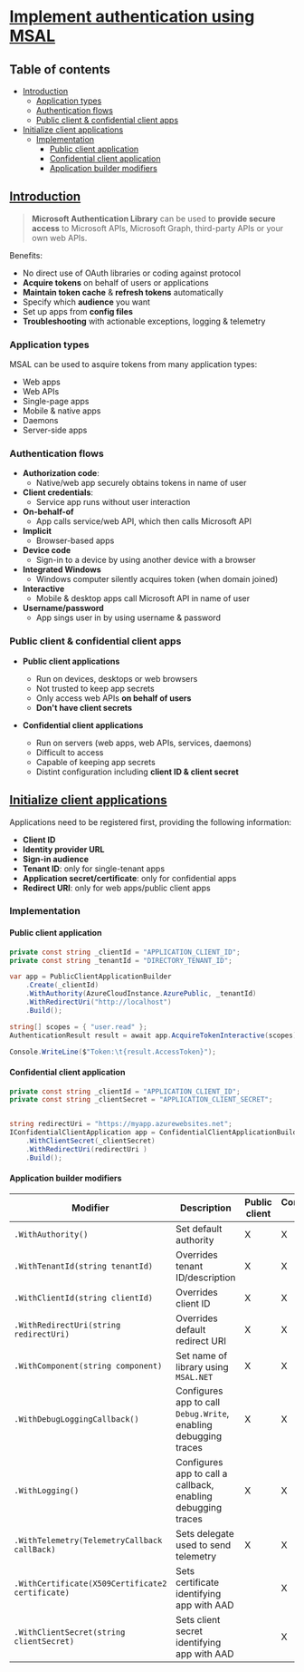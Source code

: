# [Implement authentication using MSAL](https://learn.microsoft.com/en-us/training/modules/implement-authentication-by-using-microsoft-authentication-library/) <!-- omit in toc -->

## Table of contents <!-- omit in toc -->

- [Introduction](#introduction)
  - [Application types](#application-types)
  - [Authentication flows](#authentication-flows)
  - [Public client \& confidential client apps](#public-client--confidential-client-apps)
- [Initialize client applications](#initialize-client-applications)
  - [Implementation](#implementation)
    - [Public client application](#public-client-application)
    - [Confidential client application](#confidential-client-application)
    - [Application builder modifiers](#application-builder-modifiers)

## [Introduction](https://learn.microsoft.com/en-us/training/modules/implement-authentication-by-using-microsoft-authentication-library/2-microsoft-authentication-library-overview)

> **Microsoft Authentication Library** can be used to **provide secure access** to Microsoft APIs, Microsoft Graph, third-party APIs or your own web APIs.

Benefits:

- No direct use of OAuth libraries or coding against protocol
- **Acquire tokens** on behalf of users or applications
- **Maintain token cache** & **refresh tokens** automatically
- Specify which **audience** you want
- Set up apps from **config files**
- **Troubleshooting** with actionable exceptions, logging & telemetry

### Application types

MSAL can be used to asquire tokens from many application types:

- Web apps
- Web APIs
- Single-page apps
- Mobile & native apps
- Daemons
- Server-side apps

### Authentication flows

- **Authorization code**:
  - Native/web app securely obtains tokens in name of user
- **Client credentials**:
  - Service app runs without user interaction
- **On-behalf-of**
  - App calls service/web API, which then calls Microsoft API
- **Implicit**
  - Browser-based apps
- **Device code**
  - Sign-in to a device by using another device with a browser
- **Integrated Windows**
  - Windows computer silently acquires token (when domain joined)
- **Interactive**
  - Mobile & desktop apps call Microsoft API in name of user
- **Username/password**
  - App sings user in by using username & password

### Public client & confidential client apps

- **Public client applications**

  - Run on devices, desktops or web browsers
  - Not trusted to keep app secrets
  - Only access web APIs **on behalf of users**
  - **Don't have client secrets**

- **Confidential client applications**
  - Run on servers (web apps, web APIs, services, daemons)
  - Difficult to access
  - Capable of keeping app secrets
  - Distint configuration including **client ID & client secret**

## [Initialize client applications](https://learn.microsoft.com/en-us/training/modules/implement-authentication-by-using-microsoft-authentication-library/3-initialize-client-applications)

Applications need to be registered first, providing the following information:

- **Client ID**
- **Identity provider URL**
- **Sign-in audience**
- **Tenant ID**: only for single-tenant apps
- **Application secret/certificate**: only for confidential apps
- **Redirect URI**: only for web apps/public client apps

### Implementation

#### Public client application

```c#
private const string _clientId = "APPLICATION_CLIENT_ID";
private const string _tenantId = "DIRECTORY_TENANT_ID";

var app = PublicClientApplicationBuilder
    .Create(_clientId)
    .WithAuthority(AzureCloudInstance.AzurePublic, _tenantId)
    .WithRedirectUri("http://localhost")
    .Build();

string[] scopes = { "user.read" };
AuthenticationResult result = await app.AcquireTokenInteractive(scopes).ExecuteAsync();

Console.WriteLine($"Token:\t{result.AccessToken}");
```

#### Confidential client application

```c#
private const string _clientId = "APPLICATION_CLIENT_ID";
private const string _clientSecret = "APPLICATION_CLIENT_SECRET";


string redirectUri = "https://myapp.azurewebsites.net";
IConfidentialClientApplication app = ConfidentialClientApplicationBuilder.Create(_clientId)
    .WithClientSecret(_clientSecret)
    .WithRedirectUri(redirectUri )
    .Build();
```

#### Application builder modifiers

| Modifier                                         | Description                                                     | Public client | Confidential client |
| ------------------------------------------------ | --------------------------------------------------------------- | ------------- | ------------------- |
| `.WithAuthority()`                               | Set default authority                                           | X             | X                   |
| `.WithTenantId(string tenantId)`                 | Overrides tenant ID/description                                 | X             | X                   |
| `.WithClientId(string clientId)`                 | Overrides client ID                                             | X             | X                   |
| `.WithRedirectUri(string redirectUri)`           | Overrides default redirect URI                                  | X             | X                   |
| `.WithComponent(string component)`               | Set name of library using `MSAL.NET`                            | X             | X                   |
| `.WithDebugLoggingCallback()`                    | Configures app to call `Debug.Write`, enabling debugging traces | X             | X                   |
| `.WithLogging()`                                 | Configures app to call a callback, enabling debugging traces    | X             | X                   |
| `.WithTelemetry(TelemetryCallback callBack)`     | Sets delegate used to send telemetry                            | X             | X                   |
| `.WithCertificate(X509Certificate2 certificate)` | Sets certificate identifying app with AAD                       |               | X                   |
| `.WithClientSecret(string clientSecret)`         | Sets client secret identifying app with AAD                     |               | X                   |
